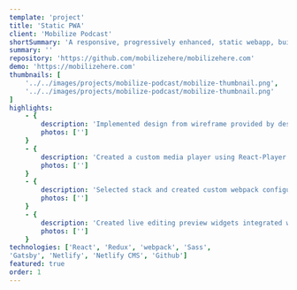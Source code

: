 ```yaml
---
template: 'project'
title: 'Static PWA'
client: 'Mobilize Podcast'
shortSummary: 'A responsive, progressively enhanced, static webapp, built with Gatsby, using Netlify CMS and deployed to Netlify.'
summary: ''
repository: 'https://github.com/mobilizehere/mobilizehere.com'
demo: 'https://mobilizehere.com'
thumbnails: [
    '../../images/projects/mobilize-podcast/mobilize-thumbnail.png',
    '../../images/projects/mobilize-podcast/mobilize-thumbnail.png'
]
highlights: 
    - {
        description: 'Implemented design from wireframe provided by designer',
        photos: ['']
    }
    - {
        description: 'Created a custom media player using React-Player',
        photos: ['']
    }
    - {
        description: 'Selected stack and created custom webpack configuration to deploy static site before ultimately overseeing migration to Gatsby',
        photos: ['']
    }
    - {
        description: 'Created live editing preview widgets integrated with Netlify CMS providing a rich experience for maintainers',
        photos: ['']
    }
technologies: ['React', 'Redux', 'webpack', 'Sass', 
'Gatsby', 'Netlify', 'Netlify CMS', 'Github']
featured: true
order: 1
---
```

